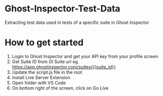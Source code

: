 # Ghost-Inspector-Test-Data
 Extracting test data used in tests of a specific suite in Ghost Inspector

# How to get started
1. Login to Ghost Inspector and get your API key from your profile screen
2. Get Suite ID from GI Suite url eg. https://app.ghostinspector.com/suites/{{suite_id}}
3. Update the script.js file in the root
4. Install Live Server Extension
5. Open folder with VS Code
6. On bottom right of the screen, click on Go Live 
